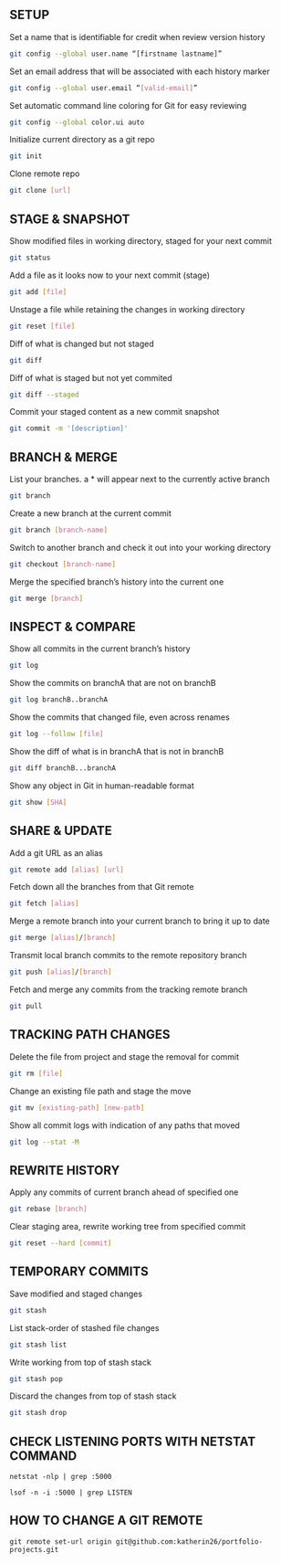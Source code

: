 ## SETUP

Set a name that is identifiable for credit when review version history

```sh
git config --global user.name “[firstname lastname]”
```

Set an email address that will be associated with each history marker

```sh
git config --global user.email “[valid-email]”
```

Set automatic command line coloring for Git for easy reviewing

```sh
git config --global color.ui auto
```

Initialize current directory as a git repo

```sh
git init
```

Clone remote repo

```sh
git clone [url]
```

## STAGE & SNAPSHOT

Show modified files in working directory, staged for your next commit

```sh
git status
```

Add a file as it looks now to your next commit (stage)

```sh
git add [file]
```

Unstage a file while retaining the changes in working directory

```sh
git reset [file]
```

Diff of what is changed but not staged

```sh
git diff
```

Diff of what is staged but not yet commited

```sh
git diff --staged
```

Commit your staged content as a new commit snapshot

```sh
git commit -m '[description]'
```

## BRANCH & MERGE

List your branches. a \* will appear next to the currently active branch

```sh
git branch
```

Create a new branch at the current commit

```sh
git branch [branch-name]
```

Switch to another branch and check it out into your working directory

```sh
git checkout [branch-name]
```

Merge the specified branch’s history into the current one

```sh
git merge [branch]
```

## INSPECT & COMPARE

Show all commits in the current branch’s history

```sh
git log
```

Show the commits on branchA that are not on branchB

```sh
git log branchB..branchA
```

Show the commits that changed file, even across renames

```sh
git log --follow [file]
```

Show the diff of what is in branchA that is not in branchB

```sh
git diff branchB...branchA
```

Show any object in Git in human-readable format

```sh
git show [SHA]
```

## SHARE & UPDATE

Add a git URL as an alias

```sh
git remote add [alias] [url]
```

Fetch down all the branches from that Git remote

```sh
git fetch [alias]
```

Merge a remote branch into your current branch to bring it up to date

```sh
git merge [alias]/[branch]
```

Transmit local branch commits to the remote repository branch

```sh
git push [alias]/[branch]
```

Fetch and merge any commits from the tracking remote branch

```sh
git pull
```

## TRACKING PATH CHANGES

Delete the file from project and stage the removal for commit

```sh
git rm [file]
```

Change an existing file path and stage the move

```sh
git mv [existing-path] [new-path]
```

Show all commit logs with indication of any paths that moved

```sh
git log --stat -M
```

## REWRITE HISTORY

Apply any commits of current branch ahead of specified one

```sh
git rebase [branch]
```

Clear staging area, rewrite working tree from specified commit

```sh
git reset --hard [commit]
```

## TEMPORARY COMMITS

Save modified and staged changes

```sh
git stash
```

List stack-order of stashed file changes

```sh
git stash list
```

Write working from top of stash stack

```sh
git stash pop
```

Discard the changes from top of stash stack

```sh
git stash drop
```

## CHECK LISTENING PORTS WITH NETSTAT COMMAND

```
netstat -nlp | grep :5000
```

```
lsof -n -i :5000 | grep LISTEN
```

## HOW TO CHANGE A GIT REMOTE

```
git remote set-url origin git@github.com:katherin26/portfolio-projects.git
```
